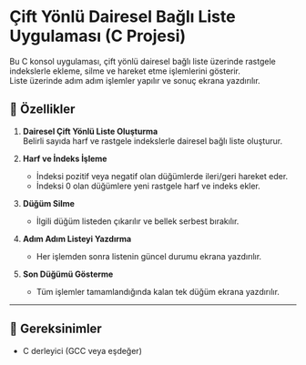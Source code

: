 # Çift Yönlü Dairesel Bağlı Liste Uygulaması (C Projesi)

Bu C konsol uygulaması, çift yönlü dairesel bağlı liste üzerinde rastgele indekslerle
ekleme, silme ve hareket etme işlemlerini gösterir.  
Liste üzerinde adım adım işlemler yapılır ve sonuç ekrana yazdırılır.

## 🔹 Özellikler
1. **Dairesel Çift Yönlü Liste Oluşturma**  
   Belirli sayıda harf ve rastgele indekslerle dairesel bağlı liste oluşturur.

2. **Harf ve İndeks İşleme**  
   - İndeksi pozitif veya negatif olan düğümlerde ileri/geri hareket eder.  
   - İndeksi 0 olan düğümlere yeni rastgele harf ve indeks ekler.

3. **Düğüm Silme**  
   - İlgili düğüm listeden çıkarılır ve bellek serbest bırakılır.

4. **Adım Adım Listeyi Yazdırma**  
   - Her işlemden sonra listenin güncel durumu ekrana yazdırılır.

5. **Son Düğümü Gösterme**  
   - Tüm işlemler tamamlandığında kalan tek düğüm ekrana yazdırılır.

---

## 🧾 Gereksinimler
- C derleyici (GCC veya eşdeğer)

